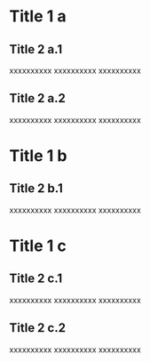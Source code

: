 # Title 1 a

## Title 2 a.1

xxxxxxxxxx
xxxxxxxxxx
xxxxxxxxxx

## Title 2 a.2

xxxxxxxxxx
xxxxxxxxxx
xxxxxxxxxx


# Title 1 b

## Title 2 b.1

xxxxxxxxxx
xxxxxxxxxx
xxxxxxxxxx

# Title 1 c

## Title 2 c.1

xxxxxxxxxx
xxxxxxxxxx
xxxxxxxxxx

## Title 2 c.2

xxxxxxxxxx
xxxxxxxxxx
xxxxxxxxxx

